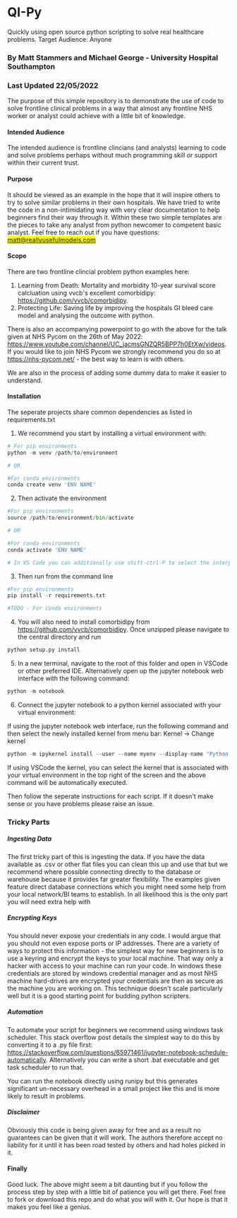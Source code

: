 # QI-Py

Quickly using open source python scripting to solve real healthcare problems. Target Audience: Anyone

### By Matt Stammers and Michael George - University Hospital Southampton
### Last Updated 22/05/2022

The purpose of this simple repository is to demonstrate the use of code to solve frontline clinical problems in a way that almost any frontline NHS worker or analyst could achieve with a little bit of knowledge. 

#### Intended Audience

The intended audience is frontline clincians (and analysts) learning to code and solve problems perhaps without much programming skill or support within their current trust.

#### Purpose

It should be viewed as an example in the hope that it will inspire others to try to solve similar problems in their own hospitals. We have tried to write the code in a non-intimidating way with very clear documentation to help beginners find their way through it. Within these two simple templates are the pieces to take any analyst from python newcomer to competent basic analyst. Feel free to reach out if you have questions: <mark>matt@reallyusefulmodels.com</mark>

#### Scope

There are two frontline clincial problem python examples here:

1) Learning from Death: Mortality and morbidity 10-year survival score calcluation using vvcb's excellent comorbidipy: https://github.com/vvcb/comorbidipy.
2) Protecting Life: Saving life by improving the hospitals GI bleed care model and analysing the outcome with python.

There is also an accompanying powerpoint to go with the above for the talk given at NHS Pycom on the 26th of May 2022: https://www.youtube.com/channel/UC_jacmsGNZQR5BPP7h0EtXw/videos. If you would like to join NHS Pycom we strongly recommend you do so at https://nhs-pycom.net/ - the best way to learn is with others. 

We are also in the process of adding some dummy data to make it easier to understand.

#### Installation

The seperate projects share common dependencies as listed in requirements.txt

1. We recommend you start by installing a virtual environment with: 

```python
# For pip environments
python -m venv /path/to/environment

# OR

#For conda environments
conda create venv 'ENV NAME'
```

2. Then activate the environment
```python
#For pip environments
source /path/to/environment/bin/activate

# OR

#For conda environments
conda activate 'ENV NAME'

# In VS Code you can additionally use shift-ctrl-P to select the interpreter
```

3. Then run from the command line
```python
#For pip environments
pip install -r requirements.txt

#TODO - For conda environments
```

4. You will also need to install comorbidipy from https://github.com/vvcb/comorbidipy. Once unzipped please navigate to the central directory and run
```python
python setup.py install
```

5. In a new terminal, navigate to the root of this folder and open in VSCode or other preferred IDE. Alternatively open up the jupyter notebook web interface with the following command:
```python
python -m notebook
```

6. Connect the jupyter notebook to a python kernel associated with your virtual environment:

If using the jupyter notebook web interface, run the following command and then select the newly installed kernel from menu bar: Kernel -> Change kernel
```python
python -m ipykernel install --user --name myenv --display-name "Python (myenv)"
```

If using VSCode the kernel, you can select the kernel that is associated with your virtual environment in the top right of the screen and the above command will be automatically executed.


Then follow the seperate instructions for each script. If it doesn't make sense or you have problems please raise an issue.

### Tricky Parts

##### Ingesting Data

The first tricky part of this is ingesting the data. If you have the data available as .csv or other flat files you can clean this up and use that but we recommend where possible connecting directly to the database or warehouse because it provides far greater flexibility. The examples given feature direct database connections which you might need some help from your local network/BI teams to establish. In all likelihood this is the only part you will need extra help with

##### Encrypting Keys

You should never expose your credentials in any code. I would argue that you should not even expose ports or IP addresses. There are a variety of ways to protect this information - the simplest way for new beginners is to use a keyring and encrypt the keys to your local machine. That way only a hacker with access to your machine can run your code. In windows these credentials are stored by windows credential manager and as most NHS machine hard-drives are encrypted your credentials are then as secure as the machine you are working on. This technique doesn't scale particularly well but it is a good starting point for budding python scripters.

##### Automation

To automate your script for beginners we recommend using windows task scheduler. This stack overflow post details the simplest way to do this by converting it to a .py file first: https://stackoverflow.com/questions/65971461/jupyter-notebook-schedule-automatically. Alternatively you can write a short .bat executable and get task scheduler to run that. 

You can run the notebook directly using runipy but this generates significant un-necessary overhead in a small project like this and is more likely to result in problems.

##### Disclaimer

Obviously this code is being given away for free and as a result no guarantees can be given that it will work. The authors therefore accept no liability for it until it has been road tested by others and had holes picked in it.

#### Finally

Good luck. The above might seem a bit daunting but if you follow the process step by step with a little bit of patience you will get there. Feel free to fork or download this repo and do what you will with it. Our hope is that it makes you feel like a genius.
